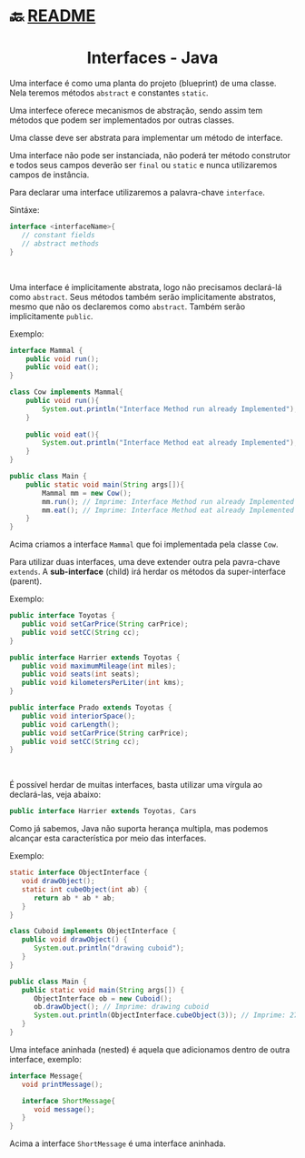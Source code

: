 # :back: [README](../../../README.md#programming-languages)

<h1 align="center">
   Interfaces - Java
</h1>

Uma interface é como uma planta do projeto (blueprint) de uma classe. Nela teremos métodos `abstract` e constantes `static`. 

Uma interfece oferece mecanismos de abstração, sendo assim tem métodos que podem ser implementados por outras classes.

Uma classe deve ser abstrata para implementar um método de interface.

Uma interface não pode ser instanciada, não poderá ter método construtor e todos seus campos deverão ser `final` ou `static` e nunca utilizaremos campos de instância.

Para declarar uma interface utilizaremos a palavra-chave `interface`.

Sintáxe:

```java
interface <interfaceName>{
   // constant fields
   // abstract methods
}
```

<br>

Uma interface é implicitamente abstrata, logo não precisamos declará-lá como `abstract`. Seus métodos também serão implicitamente abstratos, mesmo que não os declaremos como `abstract`. Também serão implicitamente `public`.

Exemplo:

```java
interface Mammal {
    public void run();
    public void eat();
}

class Cow implements Mammal{
    public void run(){
        System.out.println("Interface Method run already Implemented");
    }
    
    public void eat(){
        System.out.println("Interface Method eat already Implemented");
    }
}

public class Main {
    public static void main(String args[]){
        Mammal mm = new Cow();
        mm.run(); // Imprime: Interface Method run already Implemented
        mm.eat(); // Imprime: Interface Method eat already Implemented
    }
}
```

Acima criamos a interface `Mammal` que foi implementada pela classe `Cow`. 

Para utilizar duas interfaces, uma deve extender outra pela pavra-chave `extends`. A **sub-interface** (child) irá herdar os métodos da super-interface (parent).

Exemplo:

```java
public interface Toyotas {
   public void setCarPrice(String carPrice);
   public void setCC(String cc);
}

public interface Harrier extends Toyotas {
   public void maximumMileage(int miles);
   public void seats(int seats);
   public void kilometersPerLiter(int kms);
}

public interface Prado extends Toyotas {
   public void interiorSpace();
   public void carLength();
   public void setCarPrice(String carPrice);
   public void setCC(String cc);
}
```

<br>

É possível herdar de muitas interfaces, basta utilizar uma vírgula ao declará-las, veja abaixo:

```java
public interface Harrier extends Toyotas, Cars
```

Como já sabemos, Java não suporta herança multipla, mas podemos alcançar esta característica por meio das interfaces.

Exemplo:

```java
static interface ObjectInterface {
   void drawObject();
   static int cubeObject(int ab) {
      return ab * ab * ab;
   }
}

class Cuboid implements ObjectInterface {
   public void drawObject() {
      System.out.println("drawing cuboid");
   }
}

public class Main {
   public static void main(String args[]) {
      ObjectInterface ob = new Cuboid();
      ob.drawObject(); // Imprime: drawing cuboid
      System.out.println(ObjectInterface.cubeObject(3)); // Imprime: 27
   }
}
```

Uma inteface aninhada (nested) é aquela que adicionamos dentro de outra interface, exemplo:

```java
interface Message{
   void printMessage();

   interface ShortMessage{
      void message();
   }
}
```

Acima a interface `ShortMessage` é uma interface aninhada.




















